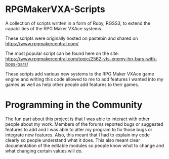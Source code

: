 # RPGMakerVXA-Scripts
A collection of scripts written in a form of Ruby, RGSS3, to extend the capabilities of the RPG Maker VXAce systems.

These scripts were originally hosted on pastebin and shared on https://www.rpgmakercentral.com/

The most popular script can be found here on the site: https://www.rpgmakercentral.com/topic/2562-vts-enemy-hp-bars-with-boss-bars/

These scripts add various new systems to the RPG Maker VXAce game engine and writing this code allowed to me to add features I wanted into
my games as well as help other people add features to their games.

# Programming in the Community

The fun part about this project is that I was able to interact with other people about my work. Members of the forums reported bugs or suggested features to add and I was able to alter my program to fix those bugs or integrate new features. Also, this meant that I had to explain my code clearly so people understand what it does. This also meant clear documentation of the editable modules so people know
what to change and what changing certain values will do.
